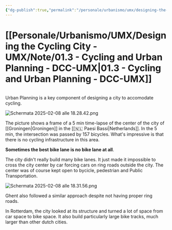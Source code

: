 ```yaml
---
{"dg-publish":true,"permalink":"/personale/urbanismo/umx/designing-the-cycling-city-umx/note/01-3-cycling-and-urban-planning-dcc-umx/","tags":["UMX"]}
---
```


# [[Personale/Urbanismo/UMX/Designing the Cycling City - UMX/Note/01.3 - Cycling and Urban Planning - DCC-UMX\|01.3 - Cycling and Urban Planning - DCC-UMX]]
```table-of-contents
```
Urban Planning is a key component of designing a city to accomodate cycling.

![Schermata 2025-02-08 alle 18.28.42.png](/img/user/Personale/Urbanismo/UMX/Designing%20the%20Cycling%20City%20-%20UMX/Note/Allegati/Schermata%202025-02-08%20alle%2018.28.42.png)

The picture shows a frame of a 5 min time-lapse of the center of the city of [[Groningen\|Groningen]] in the [[🇳🇱 Paesi Bassi\|Netherlands]]. In the 5 min, the intersection was passed by 157 bicycles. What's impressive is that there is no cycling infrastructure in this area.

**Sometimes the best bike lane is no bike lane at all**.

The city didn't really build many bike lanes. It just made it impossible to cross the city center by car forcing cars on ring roads outside the city. The center was of course kept open to bycicle, pedestrian and Public Transportation.

![Schermata 2025-02-08 alle 18.31.56.png](/img/user/Personale/Urbanismo/UMX/Designing%20the%20Cycling%20City%20-%20UMX/Note/Allegati/Schermata%202025-02-08%20alle%2018.31.56.png)

Ghent also followed a similar approach despite not having proper ring roads.

In Rotterdam, the city looked at its structure and turned a lot of space from car space to bike space. It also build particularly large bike tracks, much larger than other dutch cities.